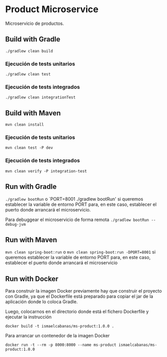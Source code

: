 # Product Microservice

Microservicio de productos.


## Build with Gradle

`./gradlew clean build`

### Ejecución de tests unitarios

`./gradlew clean test`

### Ejecución de tests integrados

`./gradlew clean integrationTest`

## Build with Maven

`mvn clean install`

### Ejecución de tests unitarios

`mvn clean test -P dev`

### Ejecución de tests integrados

`mvn clean verify -P integration-test`

## Run with Gradle

`./gradlew bootRun` o `PORT=8001 ./gradlew bootRun' si queremos establecer
la variable de entorno PORT para, en este caso, establecer el puerto donde
arrancará el microservicio.

Para debuggear el microservicio de forma remota `./gradlew bootRun --debug-jvm`

## Run with Maven

`mvn clean spring-boot:run` o `mvn clean spring-boot:run -DPORT=8001` si queremos establecer
la variable de entorno PORT para, en este caso, establecer el puerto donde
arrancará el microservicio

## Run with Docker

Para construir la imagen Docker previamente hay que construir el proyecto con Gradle,
ya que el Dockerfile está preparado para copiar el jar de la aplicación donde lo coloca Gradle.

Luego, colocarnos en el directorio donde está el fichero Dockerfile y ejecutar la instrucción

`docker build -t ismaelcabanas/ms-product:1.0.0 .`

Para arrancar un contenedor de la imagen Docker

`docker run -t --rm -p 8000:8000 --name ms-product ismaelcabanas/ms-product:1.0.0`

